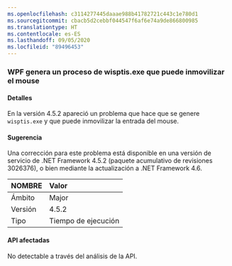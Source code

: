```yaml
---
ms.openlocfilehash: c3114277445daaae988b41782721c443c1e780d1
ms.sourcegitcommit: cbacb5d2cebbf044547f6af6e74a9de866800985
ms.translationtype: HT
ms.contentlocale: es-ES
ms.lasthandoff: 09/05/2020
ms.locfileid: "89496453"
---
```

### <a name="wpf-spawns-a-wisptisexe-process-which-can-freeze-the-mouse"></a>WPF genera un proceso de wisptis.exe que puede inmovilizar el mouse

#### <a name="details"></a>Detalles

En la versión 4.5.2 apareció un problema que hace que se genere <code>wisptis.exe</code> y que puede inmovilizar la entrada del mouse.

#### <a name="suggestion"></a>Sugerencia

Una corrección para este problema está disponible en una versión de servicio de .NET Framework 4.5.2 (paquete acumulativo de revisiones 3026376), o bien mediante la actualización a .NET Framework 4.6.

| NOMBRE    | Valor       |
|:--------|:------------|
| Ámbito   |Major|
|Versión|4.5.2|
|Tipo|Tiempo de ejecución|

#### <a name="affected-apis"></a>API afectadas

No detectable a través del análisis de la API.

<!--

#### Affected APIs

Not detectable via API analysis.

-->
